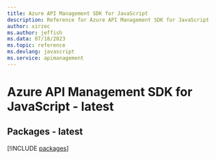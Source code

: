 ```yaml
---
title: Azure API Management SDK for JavaScript
description: Reference for Azure API Management SDK for JavaScript
author: xirzec
ms.author: jeffish
ms.data: 07/18/2023
ms.topic: reference
ms.devlang: javascript
ms.service: apimanagement
---
```

# Azure API Management SDK for JavaScript - latest
## Packages - latest
[!INCLUDE [packages](api-management-index.md)]